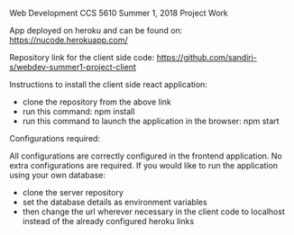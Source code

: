 Web Development CCS 5610 Summer 1, 2018 Project Work

App deployed on heroku and can be found on: https://nucode.herokuapp.com/

Repository link for the client side code: https://github.com/sandiri-s/webdev-summer1-project-client

Instructions to install the client side react application:

* clone the repository from the above link
* run this command: npm install
* run this command to launch the application in the browser: npm start

Configurations required:

All configurations are correctly configured in the frontend application. No extra configurations are required.
If you would like to run the application using your own database:
* clone the server repository 
* set the database details as environment variables
* then change the url wherever necessary in the client code to localhost instead of the already configured heroku links
